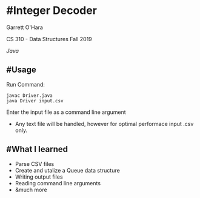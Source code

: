 #Integer Decoder
==============

Garrett O'Hara

CS 310 - Data Structures Fall 2019

*Java*

#Usage
------------

Run Command:

	javac Driver.java
  	java Driver input.csv

Enter the input file as a command line argument
- Any text file will be handled, however for optimal
  performace input .csv only.
  
#What I learned
------------
* Parse CSV files
* Create and utalize a Queue data structure
* Writing output files
* Reading command line arguments
* &much more
